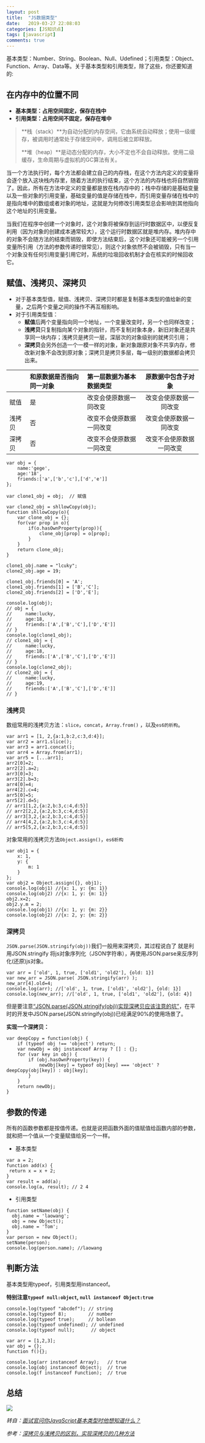 ```yaml
---
layout: post
title:  "JS数据类型"
date:   2019-03-27 22:08:03
categories: [JS知识点]
tags: [javascript]
comments: true
---
```

基本类型：Number、String、Boolean、Null、Udefined；引用类型：Object、Function、Array、Data等。关于基本类型和引用类型，除了这些，你还要知道的:
<!--more-->

## 在内存中的位置不同

* **基本类型：占用空间固定，保存在栈中**
* **引用类型：占用空间不固定，保存在堆中**

>**栈（stack）**为自动分配的内存空间，它由系统自动释放；使用一级缓存，被调用时通常处于存储空间中，调用后被立即释放。
>
>**堆（heap）**是动态分配的内存，大小不定也不会自动释放。使用二级缓存，生命周期与虚拟机的GC算法有关。

当一个方法执行时，每个方法都会建立自己的内存栈，在这个方法内定义的变量将会逐个放入这块栈内存里，随着方法的执行结束，这个方法的内存栈也将自然销毁了。因此，所有在方法中定义的变量都是放在栈内存中的；栈中存储的是基础变量以及一些对象的引用变量，基础变量的值是存储在栈中，而引用变量存储在栈中的是指向堆中的数组或者对象的地址，这就是为何修改引用类型总会影响到其他指向这个地址的引用变量。

当我们在程序中创建一个对象时，这个对象将被保存到运行时数据区中，以便反复利用（因为对象的创建成本通常较大），这个运行时数据区就是堆内存。堆内存中的对象不会随方法的结束而销毁，即使方法结束后，这个对象还可能被另一个引用变量所引用（方法的参数传递时很常见），则这个对象依然不会被销毁，只有当一个对象没有任何引用变量引用它时，系统的垃圾回收机制才会在核实的时候回收它。

## 赋值、浅拷贝、深拷贝
* 对于基本类型值，赋值、浅拷贝、深拷贝时都是复制基本类型的值给新的变量，之后两个变量之间的操作不再互相影响。
* 对于引用类型值：
    * **赋值**后两个变量指向同一个地址，一个变量改变时，另一个也同样改变；
    * **浅拷贝**只复制指向某个对象的指针，而不复制对象本身，新旧对象还是共享同一块内存；浅拷贝是拷贝一层，深层次的对象级别的就拷贝引用；
    * **深拷贝**会另外创造一个一模一样的对象，新对象跟原对象不共享内存，修改新对象不会改到原对象；深拷贝是拷贝多层，每一级别的数据都会拷贝出来。

|  | 和原数据是否指向同一对象| 第一层数据为基本数据类型 |原数据中包含子对象|
|:-----------|:-------------|:------------------- |:--------:|
|    赋值    |   是    | 改变会使原数据一同改变 | 改变会使原数据一同改变  |
|    浅拷贝  |   否    | 改变不会使原数据一同改变 | 改变会使原数据一同改变 |
|    深拷贝  |   否    |  改变不会使原数据一同改变| 改变不会使原数据一同改变 |

```
var obj = {
    name:'gege',
    age:'18',
    friends:['a',['b','c'],['d','e']]
};

var clone1_obj = obj;  // 赋值

var clone2_obj = shllowCopy(obj);
function shllowCopy(o){
    var clone_obj = {};
    for(var prop in o){
        if(o.hasOwnProperty(prop)){
            clone_obj[prop] = o[prop];
        }
    }
    return clone_obj;
}

clone1_obj.name = "lcuky";
clone2_obj.age = 19;

clone1_obj.friends[0] = 'A';
clone1_obj.friends[1] = ['B','C'];
clone2_obj.friends[2] = ['D','E'];

console.log(obj);
// obj = {
//     name:lucky,
//     age:18,
//     friends:['A',['B','C'],['D','E']]
// }
console.log(clone1_obj);
// clone1_obj = {
//     name:lucky,
//     age:18,
//     friends:['A',['B','C'],['D','E']]
// }
console.log(clone2_obj);
// clone2_obj = {
//     name:lucky,
//     age:19,
//     friends:['A',['B','C'],['D','E']]
// }
```

### 浅拷贝

数组常用的浅拷贝方法：`slice`，`concat`，`Array.from()` ，以及`es6的析构`。

```
var arr1 = [1, 2,{a:1,b:2,c:3,d:4}];
var arr2 = arr1.slice();
var arr3 = arr1.concat();
var arr4 = Array.from(arr1);
var arr5 = [...arr1];
arr2[0]=2;
arr2[2].a=2;
arr3[0]=3;
arr3[2].b=3;
arr4[0]=4;
arr4[2].c=4;
arr5[0]=5;
arr5[2].d=5;
// arr1[1,2,{a:2,b:3,c:4,d:5}]
// arr2[2,2,{a:2,b:3,c:4,d:5}]
// arr3[3,2,{a:2,b:3,c:4,d:5}]
// arr4[4,2,{a:2,b:3,c:4,d:5}]
// arr5[5,2,{a:2,b:3,c:4,d:5}]
```
对象常用的浅拷贝方法`Object.assign()`，`es6析构`
```
var obj1 = {
    x: 1, 
    y: {
        m: 1
    }
};
var obj2 = Object.assign({}, obj1);
console.log(obj1) //{x: 1, y: {m: 1}}
console.log(obj2) //{x: 1, y: {m: 1}}
obj2.x=2;
obj2.y.m = 2; 
console.log(obj1) //{x: 1, y: {m: 2}}
console.log(obj2) //{x: 2, y: {m: 2}}
```

### 深拷贝

`JSON.parse(JSON.stringify(obj))`我们一般用来深拷贝，其过程说白了 就是利用JSON.stringify 将js对象序列化（JSON字符串），再使用JSON.parse来反序列化(还原)js对象。

```
var arr = ['old', 1, true, ['old1', 'old2'], {old: 1}]
var new_arr = JSON.parse( JSON.stringify(arr) );
new_arr[4].old=4;
console.log(arr); //['old', 1, true, ['old1', 'old2'], {old: 1}]
console.log(new_arr); //['old', 1, true, ['old1', 'old2'], {old: 4}]
```

但是要注意[“JSON.parse(JSON.stringify(obj))实现深拷贝应该注意的坑”](https://www.imooc.com/article/70653)，在平时的开发中JSON.parse(JSON.stringify(obj))已经满足90%的使用场景了。

**实现一个深拷贝：**
```
var deepCopy = function(obj) {
    if (typeof obj !== 'object') return;
    var newObj = obj instanceof Array ? [] : {};
    for (var key in obj) {
        if (obj.hasOwnProperty(key)) {
            newObj[key] = typeof obj[key] === 'object' ? deepCopy(obj[key]) : obj[key];
        }
    }
    return newObj;
}
```

## 参数的传递

所有的函数参数都是按值传递。也就是说把函数外面的值赋值给函数内部的参数，就和把一个值从一个变量赋值给另一个一样。

* 基本类型
```
var a = 2;
function add(x) {
 return x = x + 2;
}
var result = add(a);
console.log(a, result); // 2 4
```
* 引用类型
```
function setName(obj) {
  obj.name = 'laowang';
  obj = new Object();
  obj.name = 'Tom';
}
var person = new Object();
setName(person);
console.log(person.name); //laowang
```

## 判断方法

基本类型用typeof，引用类型用instanceof。

**特别注意`typeof null:object`, `null instanceof Object:true`**

```
console.log(typeof "abcdef"); // string
console.log(typeof 8);        // number
console.log(typeof true);     // bollean
console.log(typeof undefined); // undefined
console.log(typeof null);      // object

var arr = [1,2,3];
var obj = {};
function f(){};

console.log(arr instanceof Array);   // true
console.log(obj instanceof Object);  // true
console.log(f instanceof Function);  // true
```
## 总结

<img src="/image/posts/blog1201.png" style="display:block;margin:0 auto;"> 



*转自：[面试官问你JavaScript基本类型时他想知道什么？](https://segmentfault.com/a/1190000018745719#articleHeader6)*

*参考：[深拷贝与浅拷贝的区别，实现深拷贝的几种方法](http://www.cnblogs.com/echolun/p/7889848.html)*